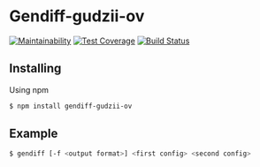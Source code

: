 # Gendiff-gudzii-ov
[![Maintainability](https://api.codeclimate.com/v1/badges/0c68b415a0fc978e7f71/maintainability)](https://codeclimate.com/github/gudzii-ov/project-2-gendiff/maintainability)
[![Test Coverage](https://api.codeclimate.com/v1/badges/0c68b415a0fc978e7f71/test_coverage)](https://codeclimate.com/github/gudzii-ov/project-2-gendiff/test_coverage)
[![Build Status](https://travis-ci.org/gudzii-ov/project-2-gendiff.svg?branch=master)](https://travis-ci.org/gudzii-ov/project-2-gendiff)

## Installing

Using npm

```bash
$ npm install gendiff-gudzii-ov
```

## Example

```bash
$ gendiff [-f <output format>] <first config> <second config>
```
